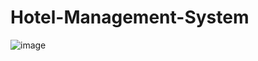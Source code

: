 # Hotel-Management-System
![image](https://user-images.githubusercontent.com/73037918/148618950-ca336cbc-5ceb-4326-b678-8721ec95289f.png)
